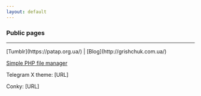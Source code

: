 ```yaml
---
layout: default
---
```


<h3>Public pages</h3>
<hr>
[Tumblr](https://patap.org.ua/) | [Blog](http://grishchuk.com.ua/)
</hr>

[Simple PHP file manager](/simple-file-manager/)

Telegram X theme: [URL]

Conky: [URL] 
